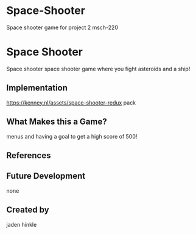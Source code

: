 # Space-Shooter
Space shooter game for project 2 msch-220
# Space Shooter
Space shooter
space shooter game where you fight asteroids and a ship!

## Implementation
https://kenney.nl/assets/space-shooter-redux pack

## What Makes this a Game?
menus and having a goal to get a high score of 500!
## References

## Future Development
none 
## Created by 
jaden hinkle
